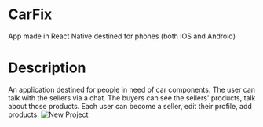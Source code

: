 # CarFix
App made in React Native destined for phones (both IOS and Android)
# Description
An application destined for people in need of car components. The user can talk with the sellers via a chat.
The buyers can see the sellers' products, talk about those products. 
Each user can become a seller, edit their profile, add products.
 
![New Project](https://github.com/user-attachments/assets/340e3a1d-da03-4a71-b869-d04a9fa47108)
